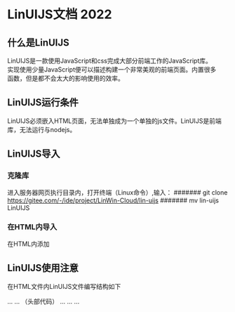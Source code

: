 # LinUIJS文档 2022

## 什么是LinUIJS
LinUIJS是一款使用JavaScript和css完成大部分前端工作的JavaScript库。
<br />
实现使用少量JavaScript便可以描述构建一个非常美观的前端页面。内置很多
<br />
函数，但是都不会太大的影响使用的效率。

## LinUIJS运行条件
LinUIJS必须嵌入HTML页面，无法单独成为一个单独的js文件。LinUIJS是前端
<br />
库，无法运行与nodejs。

## LinUIJS导入

### 克隆库

进入服务器网页执行目录内，打开终端（Linux命令）,输入：
####### git clone https://gitee.com/-/ide/project/LinWin-Cloud/lin-uijs
####### mv lin-uijs LinUIJS

### 在HTML内导入
在HTML内添加 <script src="./LinUIJS/LinUIjs.js"></script>

## LinUIJS使用注意
在HTML文件内LinUIJS文件编写结构如下

<!DOCTYPE html>
<html>
    <head>
        ... ... （头部代码）
    </head>
    <body>
        ... ... ...
        <script>
            setTimeout(() => {  
                （LinUIJS代码）
            }, 100);
        </script>
    </body>
</html>
